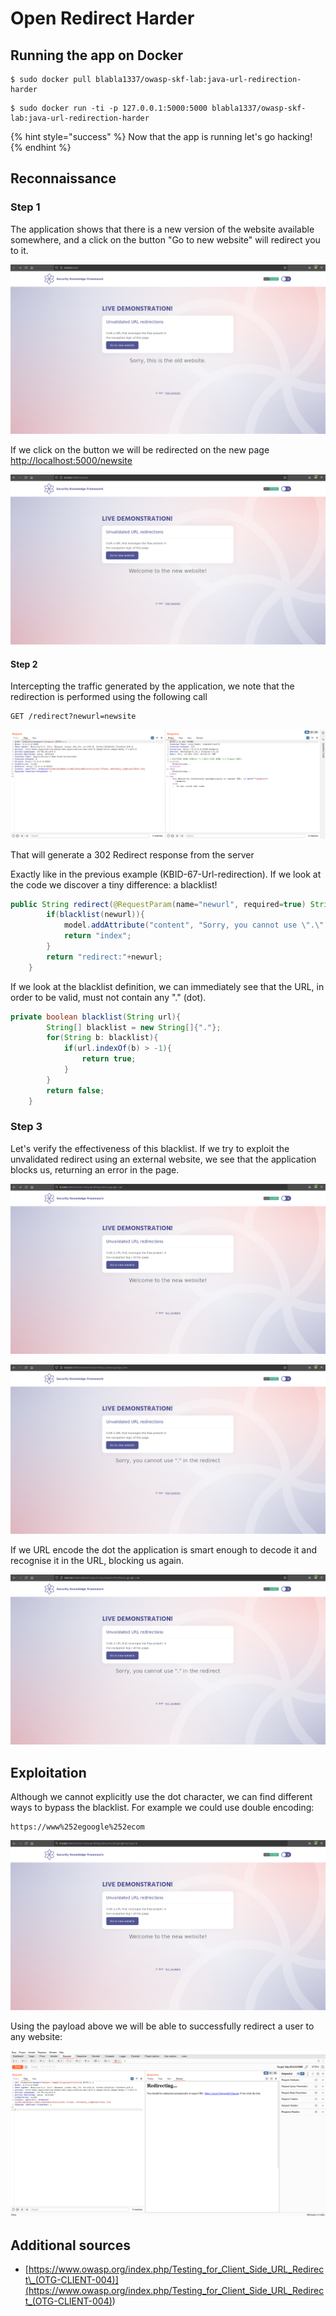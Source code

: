 # Open Redirect Harder

## Running the app on Docker

```
$ sudo docker pull blabla1337/owasp-skf-lab:java-url-redirection-harder
```

```
$ sudo docker run -ti -p 127.0.0.1:5000:5000 blabla1337/owasp-skf-lab:java-url-redirection-harder
```

{% hint style="success" %}
Now that the app is running let's go hacking!
{% endhint %}

## Reconnaissance

### Step 1

The application shows that there is a new version of the website available somewhere, and a click on the button "Go to new website" will redirect you to it.

![](https://raw.githubusercontent.com/blabla1337/skf-labs/master/.gitbook/assets/python/Url-Redirection/1.png)

If we click on the button we will be redirected on the new page [http://localhost:5000/newsite](http://localhost:5000/newsite)

![](https://raw.githubusercontent.com/blabla1337/skf-labs/master/.gitbook/assets/python/Url-Redirection/2.png)

#### Step 2

Intercepting the traffic generated by the application, we note that the redirection is performed using the following call

```text
GET /redirect?newurl=newsite
```

![](https://raw.githubusercontent.com/blabla1337/skf-labs/master/.gitbook/assets/python/Url-Redirection/3.png)

That will generate a 302 Redirect response from the server

Exactly like in the previous example \(KBID-67-Url-redirection\). If we look at the code we discover a tiny difference: a blacklist!

```java
public String redirect(@RequestParam(name="newurl", required=true) String newurl, Model model) {
        if(blacklist(newurl)){
            model.addAttribute("content", "Sorry, you cannot use \".\" in the redirect");
            return "index";
        }
		return "redirect:"+newurl;
	}
```

If we look at the blacklist definition, we can immediately see that the URL, in order to be valid, must not contain any "." \(dot\).

```java
private boolean blacklist(String url){
        String[] blacklist = new String[]{"."};
        for(String b: blacklist){
            if(url.indexOf(b) > -1){
                return true;
            }
        }
        return false;
    }
```

### Step 3

Let's verify the effectiveness of this blacklist. If we try to exploit the unvalidated redirect using an external website, we see that the application blocks us, returning an error in the page.

![](https://raw.githubusercontent.com/blabla1337/skf-labs/master/.gitbook/assets/python/Url-Redirection/4.png)

![](https://raw.githubusercontent.com/blabla1337/skf-labs/master/.gitbook/assets/python/Url-Redirection-Harder/1.png)

If we URL encode the dot the application is smart enough to decode it and recognise it in the URL, blocking us again.

![](https://raw.githubusercontent.com/blabla1337/skf-labs/master/.gitbook/assets/python/Url-Redirection-Harder/2.png)

## Exploitation

Although we cannot explicitly use the dot character, we can find different ways to bypass the blacklist. For example we could use double encoding:

```
https://www%252egoogle%252ecom
```

![](https://raw.githubusercontent.com/blabla1337/skf-labs/master/.gitbook/assets/python/Url-Redirection-Harder/3.png)

Using the payload above we will be able to successfully redirect a user to any website:

![](https://raw.githubusercontent.com/blabla1337/skf-labs/master/.gitbook/assets/python/Url-Redirection-Harder/4.png)

## Additional sources

- [https://www.owasp.org/index.php/Testing_for_Client_Side_URL_Redirect\_(OTG-CLIENT-004)](<https://www.owasp.org/index.php/Testing_for_Client_Side_URL_Redirect_(OTG-CLIENT-004)>)
